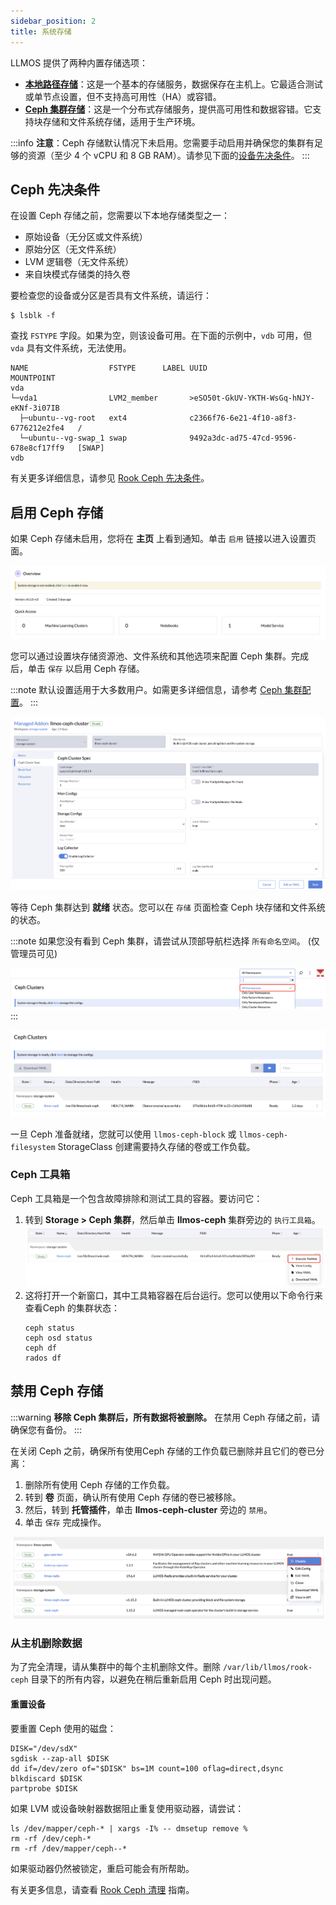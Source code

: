 ```yaml
---
sidebar_position: 2
title: 系统存储
---
```


LLMOS 提供了两种内置存储选项：

- **[本地路径存储](https://github.com/rancher/local-path-provisioner)**：这是一个基本的存储服务，数据保存在主机上。它最适合测试或单节点设置，但不支持高可用性（HA）或容错。
- **[Ceph 集群存储](https://rook.io/docs/rook/latest-release/Getting-Started/intro)**：这是一个分布式存储服务，提供高可用性和数据容错。它支持块存储和文件系统存储，适用于生产环境。

:::info
**注意**：Ceph 存储默认情况下未启用。您需要手动启用并确保您的集群有足够的资源（至少 4 个 vCPU 和 8 GB RAM）。请参见下面的[设备先决条件](#ceph-先决条件)。
:::

## Ceph 先决条件

在设置 Ceph 存储之前，您需要以下本地存储类型之一：

- 原始设备（无分区或文件系统）
- 原始分区（无文件系统）
- LVM 逻辑卷（无文件系统）
- 来自块模式存储类的持久卷

要检查您的设备或分区是否具有文件系统，请运行：

```shell
$ lsblk -f
```

查找 `FSTYPE` 字段。如果为空，则该设备可用。在下面的示例中，`vdb` 可用，但 `vda` 具有文件系统，无法使用。

```shell
NAME                  FSTYPE      LABEL UUID                                   MOUNTPOINT
vda
└─vda1                LVM2_member       >eSO50t-GkUV-YKTH-WsGq-hNJY-eKNf-3i07IB
  ├─ubuntu--vg-root   ext4              c2366f76-6e21-4f10-a8f3-6776212e2fe4   /
  └─ubuntu--vg-swap_1 swap              9492a3dc-ad75-47cd-9596-678e8cf17ff9   [SWAP]
vdb
```

有关更多详细信息，请参见 [Rook Ceph 先决条件](https://rook.github.io/docs/rook/latest-release/Getting-Started/Prerequisites/prerequisites#ceph-prerequisites)。

## 启用 Ceph 存储

如果 Ceph 存储未启用，您将在 **主页** 上看到通知。单击 `启用` 链接以进入设置页面。

![Enable Ceph Notification](/img/docs/ceph-enable-notification.png)

您可以通过设置块存储资源池、文件系统和其他选项来配置 Ceph 集群。完成后，单击 `保存` 以启用 Ceph 存储。

:::note
默认设置适用于大多数用户。如需更多详细信息，请参考 [Ceph 集群配置](https://rook.github.io/docs/rook/latest-release/Helm-Charts/ceph-cluster-chart/#configuration)。
:::

![Enable Ceph Configs](/img/docs/ceph-enable-configs.png)

等待 Ceph 集群达到 **就绪** 状态。您可以在 `存储` 页面检查 Ceph 块存储和文件系统的状态。

:::note
如果您没有看到 Ceph 集群，请尝试从顶部导航栏选择 `所有命名空间`。 (仅管理员可见)

![Namespace Filter](/img/docs/ceph-ns-filter.png)
:::

![Ceph Status](/img/docs/ceph-cluster-ready.png)

一旦 Ceph 准备就绪，您就可以使用 `llmos-ceph-block` 或 `llmos-ceph-filesystem` StorageClass 创建需要持久存储的卷或工作负载。

### Ceph 工具箱

Ceph 工具箱是一个包含故障排除和测试工具的容器。要访问它：

1. 转到 **Storage > Ceph 集群**，然后单击 **llmos-ceph** 集群旁边的 `执行工具箱`。
   ![Ceph Toolbox](/img/docs/ceph-toolbox.png)
2. 这将打开一个新窗口，其中工具箱容器在后台运行。您可以使用以下命令行来查看Ceph 的集群状态：
    ```shell
    ceph status
    ceph osd status
    ceph df
    rados df
    ```

## 禁用 Ceph 存储

:::warning
**移除 Ceph 集群后，所有数据将被删除。** 在禁用 Ceph 存储之前，请确保您有备份。
:::

在关闭 Ceph 之前，确保所有使用Ceph 存储的工作负载已删除并且它们的卷已分离：

1. 删除所有使用 Ceph 存储的工作负载。
2. 转到 **卷** 页面，确认所有使用 Ceph 存储的卷已被移除。
3. 然后，转到 **托管插件**，单击 **llmos-ceph-cluster** 旁边的 `禁用`。
4. 单击 `保存` 完成操作。

![Disable Ceph](/img/docs/ceph-addon-disable.png)

### 从主机删除数据

为了完全清理，请从集群中的每个主机删除文件。删除 `/var/lib/llmos/rook-ceph` 目录下的所有内容，以避免在稍后重新启用 Ceph 时出现问题。

#### 重置设备

要重置 Ceph 使用的磁盘：

```shell
DISK="/dev/sdX"
sgdisk --zap-all $DISK
dd if=/dev/zero of="$DISK" bs=1M count=100 oflag=direct,dsync
blkdiscard $DISK
partprobe $DISK
```

如果 LVM 或设备映射器数据阻止重复使用驱动器，请尝试：

```shell
ls /dev/mapper/ceph-* | xargs -I% -- dmsetup remove %
rm -rf /dev/ceph-*
rm -rf /dev/mapper/ceph--*
```

如果驱动器仍然被锁定，重启可能会有所帮助。

有关更多信息，请查看 [Rook Ceph 清理](https://rook.github.io/docs/rook/latest-release/Getting-Started/ceph-teardown/?h=cleanup#troubleshooting) 指南。
